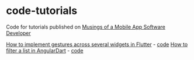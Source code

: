 # code-tutorials
Code for tutorials published on [Musings of a Mobile App Software Developer](https://cogitas.net)

[How to implement gestures across several widgets in Flutter](http://cogitas.net/how-to-implement-gestures-across-several-widgets-in-flutter/) - [code](https://github.com/freewheelnat/code-tutorials/tree/master/complexgestures)
[How to filter a list in AngularDart](http://cogitas.net/filter-list-angulardart/) - [code](https://github.com/freewheelnat/code-tutorials/tree/master/AngularDartFilterList)
